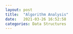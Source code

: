 ```yaml
---
layout: post
title:  "Algorithm Analysis"
date:   2021-03-26 16:52:58
categories: Data Structures
---
```


